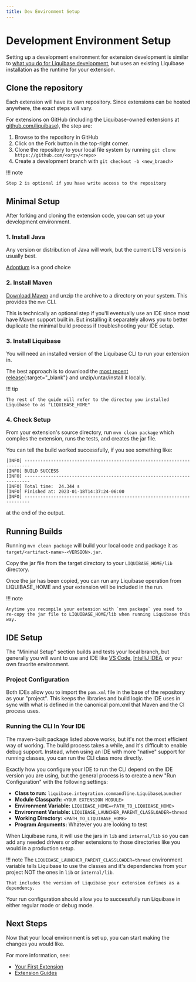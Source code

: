 ```yaml
---
title: Dev Environment Setup 
---
```


# Development Environment Setup

Setting up a development environment for extension development is similar to [what you do for Liquibase development](../code/env-setup.md),
but uses an existing Liquibase installation as the runtime for your extension. 

## Clone the repository

Each extension will have its own repository. Since extensions can be hosted anywhere, the exact steps will vary.

For extensions on GitHub (including the Liquibase-owned extensions at [github.com/liquibase](https://github.com/liquibase)), the step are:

1. Browse to the repository in GitHub
2. Click on the Fork button in the top-right corner. 
3. Clone the repository to your local file system by running `git clone https://github.com/<org>/<repo>`
4. Create a development branch with `git checkout -b <new_branch>`

!!! note

    Step 2 is optional if you have write access to the repository 


## Minimal Setup

After forking and cloning the extension code, you can set up your development environment. 

### 1. Install Java

Any version or distribution of Java will work, but the current LTS version is usually best.

[Adoptium](https://adoptium.net/) is a good choice

### 2. Install Maven

[Download Maven](https://maven.apache.org/download.cgi) and unzip the archive to a directory on your system. This provides the `mvn` CLI. 

This is technically an optional step if you'll eventually use an IDE since most have Maven support built in. 
But installing it separately allows you to better duplicate the minimal build process if troubleshooting your IDE setup.   

### 3. Install Liquibase

You will need an installed version of the Liquibase CLI to run your extension in. 

The best approach is to download the [most recent release](https://github.com/liquibase/liquibase/releases){:target="_blank"} and unzip/untar/install it locally. 

!!! tip

    The rest of the guide will refer to the directoy you installed Liquibase to as "LIQUIBASE_HOME"

### 4. Check Setup
 
From your extension's source directory, run `mvn clean package` which compiles the extension, runs the tests, and creates the jar file.

You can tell the build worked successfully, if you see something like:

```
[INFO] ------------------------------------------------------------------------
[INFO] BUILD SUCCESS
[INFO] ------------------------------------------------------------------------
[INFO] Total time:  24.344 s
[INFO] Finished at: 2023-01-18T14:37:24-06:00
[INFO] ------------------------------------------------------------------------
```

at the end of the output.

## Running Builds

Running `mvn clean package` will build your local code and package it as `target/<artifact-name>-<VERSION>.jar`.

Copy the jar file from the target directory to your `LIQUIBASE_HOME/lib` directory. 

Once the jar has been copied, you can run any Liquibase operation from LIQUIBASE_HOME and your extension will be included in the run.

!!! note

    Anytime you recompile your extension with `mvn package` you need to re-copy the jar file to LIQUIBASE_HOME/lib when running Liquibase this way.

## IDE Setup

The "Minimal Setup" section builds and tests your local branch, but generally you will want to use and IDE like [VS Code](https://code.visualstudio.com/),
[IntelliJ IDEA](https://www.jetbrains.com/idea/), or your own favorite environment.

### Project Configuration

Both IDEs allow you to import the `pom.xml` file in the base of the repository as your "project". This keeps the libraries and build logic the IDE uses in sync with
what is defined in the canonical pom.xml that Maven and the CI process uses.

### Running the CLI In Your IDE

The maven-built package listed above works, but it's not the most efficient way of working. The build process takes a while, and it's difficult to enable debug support.
Instead, when using an IDE with more "native" support for running classes, you can run the CLI class more directly.

Exactly how you configure your IDE to run the CLI depend on the IDE version you are using, but the general process is to create a new "Run Configuration" with the following settings:

- **Class to run:** `liquibase.integration.commandline.LiquibaseLauncher`
- **Module Classpath:** `<YOUR EXTENSION MODULE>`
- **Environment Variable:** `LIQUIBASE_HOME=<PATH_TO_LIQUIBASE_HOME>`
- **Environment Variable:** `LIQUIBASE_LAUNCHER_PARENT_CLASSLOADER=thread`
- **Working Directory:** `<PATH_TO_LIQUIBASE_HOME>`
- **Program Arguments:** Whatever you are looking to test

When Liquibase runs, it will use the jars in `lib` and `internal/lib` so you can add any needed drivers or other extensions to those directories like you would
in a production setup.

!!! note
    The `LIQUIBASE_LAUNCHER_PARENT_CLASSLOADER=thread` environment variable tells Liquibase to use the classes and it's dependencies from your project NOT the ones in `lib` or `internal/lib`.

    That includes the version of Liquibase your extension defines as a dependency.

Your run configuration should allow you to successfully run Liquibase in either regular mode or debug mode.

## Next Steps

Now that your local environment is set up, you can start making the changes you would like. 

For more information, see:

- [Your First Extension](your-first-extension.md)
- [Extension Guides](guides/index.md)